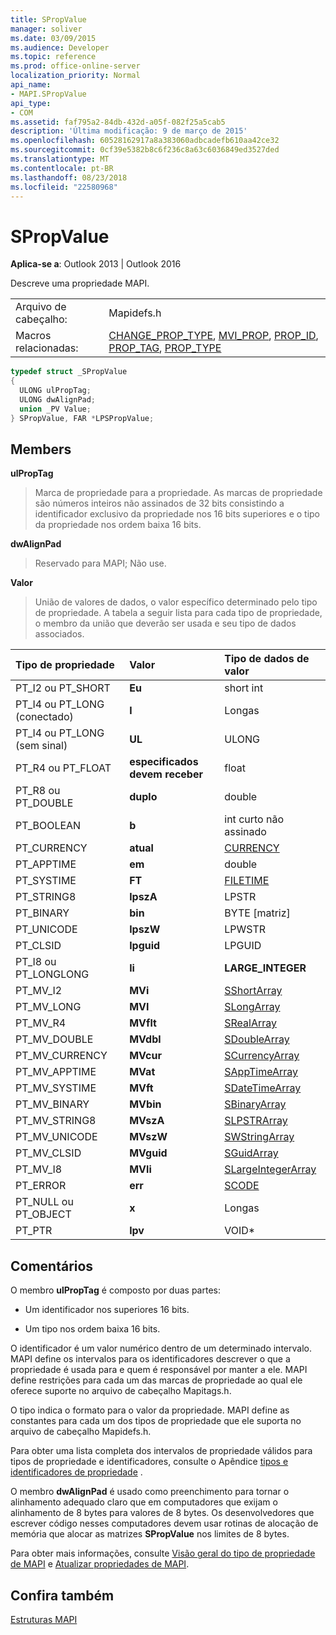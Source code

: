 ```yaml
---
title: SPropValue
manager: soliver
ms.date: 03/09/2015
ms.audience: Developer
ms.topic: reference
ms.prod: office-online-server
localization_priority: Normal
api_name:
- MAPI.SPropValue
api_type:
- COM
ms.assetid: faf795a2-84db-432d-a05f-082f25a5cab5
description: 'Última modificação: 9 de março de 2015'
ms.openlocfilehash: 60528162917a8a383060adbcadefb610aa42ce32
ms.sourcegitcommit: 0cf39e5382b8c6f236c8a63c6036849ed3527ded
ms.translationtype: MT
ms.contentlocale: pt-BR
ms.lasthandoff: 08/23/2018
ms.locfileid: "22580968"
---
```

# <a name="spropvalue"></a>SPropValue

  
  
**Aplica-se a**: Outlook 2013 | Outlook 2016 
  
Descreve uma propriedade MAPI.
  
|||
|:-----|:-----|
|Arquivo de cabeçalho:  <br/> |Mapidefs.h  <br/> |
|Macros relacionadas:  <br/> |[CHANGE_PROP_TYPE](change_prop_type.md), [MVI_PROP](mvi_prop.md), [PROP_ID](prop_id.md), [PROP_TAG](prop_tag.md), [PROP_TYPE](prop_type.md) <br/> |
   
```cpp
typedef struct _SPropValue
{
  ULONG ulPropTag;
  ULONG dwAlignPad;
  union _PV Value;
} SPropValue, FAR *LPSPropValue;

```

## <a name="members"></a>Members

 **ulPropTag**
  
> Marca de propriedade para a propriedade. As marcas de propriedade são números inteiros não assinados de 32 bits consistindo a identificador exclusivo da propriedade nos 16 bits superiores e o tipo da propriedade nos ordem baixa 16 bits.
    
 **dwAlignPad**
  
> Reservado para MAPI; Não use. 
    
 **Valor**
  
> União de valores de dados, o valor específico determinado pelo tipo de propriedade. A tabela a seguir lista para cada tipo de propriedade, o membro da união que deverão ser usada e seu tipo de dados associados.
    
|**Tipo de propriedade**|**Valor**|**Tipo de dados de valor**|
|:-----|:-----|:-----|
|PT_I2 ou PT_SHORT  <br/> |**Eu** <br/> |short int  <br/> |
|PT_I4 ou PT_LONG (conectado)  <br/> |**l** <br/> |Longas  <br/> |
|PT_I4 ou PT_LONG (sem sinal)  <br/> |**UL** <br/> |ULONG  <br/> |
|PT_R4 ou PT_FLOAT  <br/> |**especificados devem receber** <br/> |float  <br/> |
|PT_R8 ou PT_DOUBLE  <br/> |**duplo** <br/> |double  <br/> |
|PT_BOOLEAN  <br/> |**b** <br/> |int curto não assinado  <br/> |
|PT_CURRENCY  <br/> |**atual** <br/> |[CURRENCY](currency.md) <br/> |
|PT_APPTIME  <br/> |**em** <br/> |double  <br/> |
|PT_SYSTIME  <br/> |**FT** <br/> |[FILETIME](filetime.md) <br/> |
|PT_STRING8  <br/> |**lpszA** <br/> |LPSTR  <br/> |
|PT_BINARY  <br/> |**bin** <br/> |BYTE [matriz]  <br/> |
|PT_UNICODE  <br/> |**lpszW** <br/> |LPWSTR  <br/> |
|PT_CLSID  <br/> |**lpguid** <br/> |LPGUID  <br/> |
|PT_I8 ou PT_LONGLONG  <br/> |**li** <br/> |**LARGE_INTEGER** <br/> |
|PT_MV_I2  <br/> |**MVi** <br/> |[SShortArray](sshortarray.md) <br/> |
|PT_MV_LONG  <br/> |**MVI** <br/> |[SLongArray](slongarray.md) <br/> |
|PT_MV_R4  <br/> |**MVflt** <br/> |[SRealArray](srealarray.md) <br/> |
|PT_MV_DOUBLE  <br/> |**MVdbl** <br/> |[SDoubleArray](sdoublearray.md) <br/> |
|PT_MV_CURRENCY  <br/> |**MVcur** <br/> |[SCurrencyArray](scurrencyarray.md) <br/> |
|PT_MV_APPTIME  <br/> |**MVat** <br/> |[SAppTimeArray](sapptimearray.md) <br/> |
|PT_MV_SYSTIME  <br/> |**MVft** <br/> |[SDateTimeArray](sdatetimearray.md) <br/> |
|PT_MV_BINARY  <br/> |**MVbin** <br/> |[SBinaryArray](sbinaryarray.md) <br/> |
|PT_MV_STRING8  <br/> |**MVszA** <br/> |[SLPSTRArray](slpstrarray.md) <br/> |
|PT_MV_UNICODE  <br/> |**MVszW** <br/> |[SWStringArray](swstringarray.md) <br/> |
|PT_MV_CLSID  <br/> |**MVguid** <br/> |[SGuidArray](sguidarray.md) <br/> |
|PT_MV_I8  <br/> |**MVli** <br/> |[SLargeIntegerArray](slargeintegerarray.md) <br/> |
|PT_ERROR  <br/> |**err** <br/> |[SCODE](scode.md) <br/> |
|PT_NULL ou PT_OBJECT  <br/> |**x** <br/> |Longas  <br/> |
|PT_PTR  <br/> |**lpv** <br/> |VOID\*  <br/> |
   
## <a name="remarks"></a>Comentários

O membro **ulPropTag** é composto por duas partes: 
  
- Um identificador nos superiores 16 bits.
    
- Um tipo nos ordem baixa 16 bits.
    
O identificador é um valor numérico dentro de um determinado intervalo. MAPI define os intervalos para os identificadores descrever o que a propriedade é usada para e quem é responsável por manter a ele. MAPI define restrições para cada um das marcas de propriedade ao qual ele oferece suporte no arquivo de cabeçalho Mapitags.h.
  
O tipo indica o formato para o valor da propriedade. MAPI define as constantes para cada um dos tipos de propriedade que ele suporta no arquivo de cabeçalho Mapidefs.h. 
  
Para obter uma lista completa dos intervalos de propriedade válidos para tipos de propriedade e identificadores, consulte o Apêndice [tipos e identificadores de propriedade](property-identifiers-and-types.md) . 
  
O membro **dwAlignPad** é usado como preenchimento para tornar o alinhamento adequado claro que em computadores que exijam o alinhamento de 8 bytes para valores de 8 bytes. Os desenvolvedores que escrever código nesses computadores devem usar rotinas de alocação de memória que alocar as matrizes **SPropValue** nos limites de 8 bytes. 
  
Para obter mais informações, consulte [Visão geral do tipo de propriedade de MAPI](mapi-property-type-overview.md) e [Atualizar propriedades de MAPI](updating-mapi-properties.md). 
  
## <a name="see-also"></a>Confira também



[Estruturas MAPI](mapi-structures.md)

